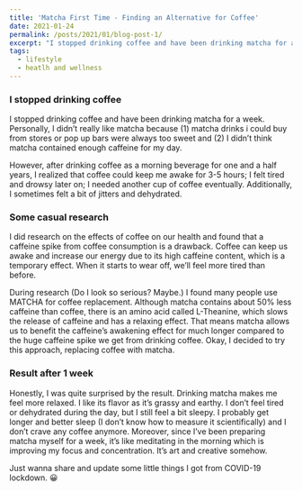 ```yaml
---
title: 'Matcha First Time - Finding an Alternative for Coffee'
date: 2021-01-24
permalink: /posts/2021/01/blog-post-1/
excerpt: "I stopped drinking coffee and have been drinking matcha for a week. Personally, I didn’t really like matcha because (1) matcha drinks i could buy from stores or pop up bars were always too sweet and (2) I didn’t think matcha contained enough caffeine for my day. <br/><img src='/images/500x300.png' width='250' height='200' align='right' hspace='20'>"
tags:
  - lifestyle
  - heatlh and wellness
---
```


### I stopped drinking coffee
I stopped drinking coffee and have been drinking matcha for a week. Personally, I didn’t really like matcha because (1) matcha drinks i could buy from stores or pop up bars were always too sweet and (2) I didn’t think matcha contained enough caffeine for my day.

However, after drinking coffee as a morning beverage for one and a half years, I realized that coffee could keep me awake for 3-5 hours; I felt tired and drowsy later on; I needed another cup of coffee eventually. Additionally, I sometimes felt a bit of jitters and dehydrated.

### Some casual research
I did research on the effects of coffee on our health and found that a caffeine spike from coffee consumption is a drawback. Coffee can keep us awake and increase our energy due to its high caffeine content, which is a temporary effect. When it starts to wear off, we’ll feel more tired than before.

During research (Do I look so serious? Maybe.) I found many people use MATCHA for coffee replacement. Although matcha contains about 50% less caffeine than coffee, there is an amino acid called L-Theanine, which slows the release of caffeine and has a relaxing effect. That means matcha allows us to benefit the caffeine’s awakening effect for much longer compared to the huge caffeine spike we get from drinking coffee. Okay, I decided to try this approach, replacing coffee with matcha.

### Result after 1 week
Honestly, I was quite surprised by the result. Drinking matcha makes me feel more relaxed. I like its flavor as it’s grassy and earthy. I don’t feel tired or dehydrated during the day, but I still feel a bit sleepy. I probably get longer and better sleep (I don’t know how to measure it scientifically) and I don’t crave any coffee anymore. Moreover, since I’ve been preparing matcha myself for a week, it’s like meditating in the morning which is improving my focus and concentration. It’s art and creative somehow.

Just wanna share and update some little things I got from COVID-19 lockdown. 😀

<!---
This is a sample blog post. Lorem ipsum I can't remember the rest of lorem ipsum and don't have an internet connection right now. Testing testing testing this blog post. Blog posts are cool.

Headings are cool
======

You can have many headings
======

Aren't headings cool?
------
--->
